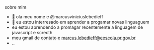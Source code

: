 sobre mim




- 👋  ola meu nome e @marcusviniciuslebedieff
- 👀 eu estou interresado em aprender a progamar novas linguaguem
- eu estou aprendendo a promagar recentemente a linguagem de javascript e screcth
- meu gmail de contato e marcus.lebedieff@eescola.pr.gov.br
- ..

<!---
marcusviniciuslebedieff/marcusviniciuslebedieff is a ✨ special ✨ repository because its `README.md` (this file) appears on your GitHub profile.
You can click the Preview link to take a look at your changes.
--->
